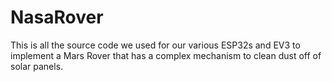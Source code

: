 # NasaRover
This is all the source code we used for our various ESP32s and EV3 to implement a Mars Rover that has a complex mechanism to clean dust off of solar panels.
